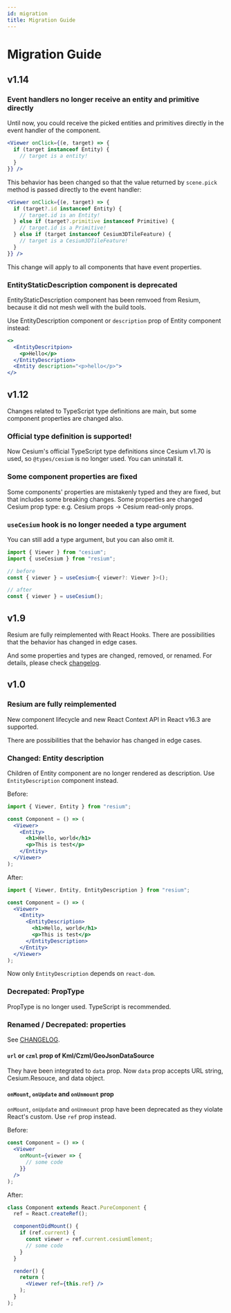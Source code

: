 ```yaml
---
id: migration
title: Migration Guide
---
```


# Migration Guide

## v1.14

### Event handlers no longer receive an entity and primitive directly

Until now, you could receive the picked entities and primitives directly in the event handler of the component.

```jsx
<Viewer onClick={(e, target) => {
  if (target instanceof Entity) {
    // target is a entity!
  }
}} />
```

This behavior has been changed so that the value returned by `scene.pick` method is passed directly to the event handler:

```jsx
<Viewer onClick={(e, target) => {
  if (target?.id instanceof Entity) {
    // target.id is an Entity!
  } else if (target?.primitive instanceof Primitive) {
    // target.id is a Primitive!
  } else if (target instanceof Cesium3DTileFeature) {
    // target is a Cesium3DTileFeature!
  }
}} />
```

This change will apply to all components that have event properties.

### EntityStaticDescription component is deprecated

EntityStaticDescription component has been remvoed from Resium, because it did not mesh well with the build tools.

Use EntityDescription component or `description` prop of Entity component instead:

```jsx
<>
  <EntityDescritpion>
    <p>Hello</p>
  </EntityDescription>
  <Entity description="<p>hello</p>">
</>
```

## v1.12

Changes related to TypeScript type definitions are main, but some component properties are changed also.

### Official type definition is supported!

Now Cesium's official TypeScript type definitions since Cesium v1.70 is used, so `@types/cesium` is no longer used. You can uninstall it.

### Some component properties are fixed

Some components' properties are mistakenly typed and they are fixed, but that includes some breaking changes. Some properties are changed Cesium prop type: e.g. Cesium props -> Cesium read-only props.

### `useCesium` hook is no longer needed a type argument

You can still add a type argument, but you can also omit it.

```ts
import { Viewer } from "cesium";
import { useCesium } from "resium";

// before
const { viewer } = useCesium<{ viewer?: Viewer }>();

// after
const { viewer } = useCesium();
```

## v1.9

Resium are fully reimplemented with React Hooks. There are possibilities that the behavior has changed in edge cases.

And some properties and types are changed, removed, or renamed. For details, please check [changelog](https://github.com/reearth/resium/tree/main/CHANGELOG.md).

## v1.0

### Resium are fully reimplemented

New component lifecycle and new React Context API in React v16.3 are supported.

There are possibilities that the behavior has changed in edge cases.

### Changed: Entity description

Children of Entity component are no longer rendered as description. Use `EntityDescription` component instead.

Before:

```jsx
import { Viewer, Entity } from "resium";

const Component = () => (
  <Viewer>
    <Entity>
      <h1>Hello, world</h1>
      <p>This is test</p>
    </Entity>
  </Viewer>
);
```

After:

```jsx
import { Viewer, Entity, EntityDescription } from "resium";

const Component = () => (
  <Viewer>
    <Entity>
      <EntityDescription>
        <h1>Hello, world</h1>
        <p>This is test</p>
      </EntityDescription>
    </Entity>
  </Viewer>
);
```

Now only `EntityDescription` depends on `react-dom`.

### Decrepated: PropType

PropType is no longer used. TypeScript is recommended.

### Renamed / Decrepated: properties

See [CHANGELOG](https://github.com/reearth/resium/tree/main/CHANGELOG.md).

#### `url` or `czml` prop of Kml/Czml/GeoJsonDataSource

They have been integrated to `data` prop. Now `data` prop accepts URL string, Cesium.Resouce, and data object.

#### `onMount`, `onUpdate` and `onUnmount` prop

`onMount`, `onUpdate` and `onUnmount` prop have been deprecated as they violate React's custom. Use `ref` prop instead.

Before:

```jsx
const Component = () => (
  <Viewer
    onMount={viewer => {
      // some code
    }}
  />
);
```

After:

```jsx
class Component extends React.PureComponent {
  ref = React.createRef();

  componentDidMount() {
    if (ref.current) {
      const viewer = ref.current.cesiumElement;
      // some code
    }
  }

  render() {
    return (
      <Viewer ref={this.ref} />
    );
  }
);
```
